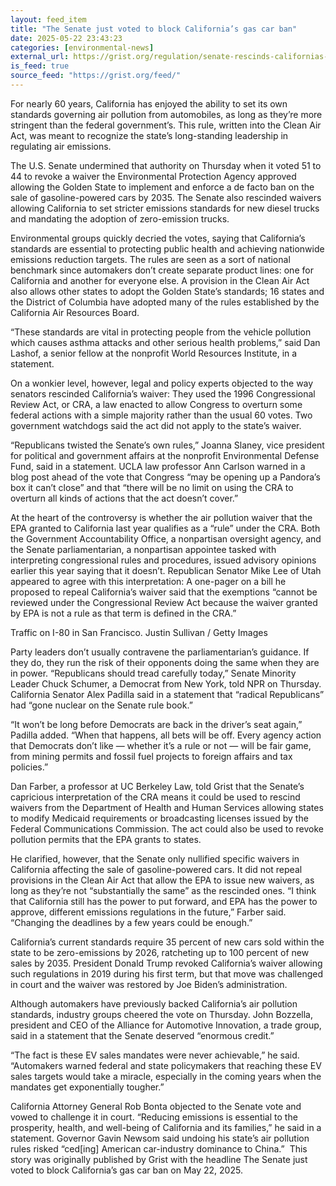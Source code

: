 ```yaml
---
layout: feed_item
title: "The Senate just voted to block California’s gas car ban"
date: 2025-05-22 23:43:23
categories: [environmental-news]
external_url: https://grist.org/regulation/senate-rescinds-californias-ev-rules-congressional-review-act/
is_feed: true
source_feed: "https://grist.org/feed/"
---
```


For nearly 60 years, California has enjoyed the ability to set its own standards governing air pollution from automobiles, as long as they’re more stringent than the federal government’s. This rule, written into the Clean Air Act, was meant to recognize the state’s long-standing leadership in regulating air emissions.



The U.S. Senate undermined that authority on Thursday when it voted 51 to 44 to revoke a waiver the Environmental Protection Agency approved allowing the Golden State to implement and enforce a de facto ban on the sale of gasoline-powered cars by 2035. The Senate also rescinded waivers allowing California to set stricter emissions standards for new diesel trucks and mandating the adoption of zero-emission trucks.



Environmental groups quickly decried the votes, saying that California’s standards are essential to protecting public health and achieving nationwide emissions reduction targets. The rules are seen as a sort of national benchmark since automakers don’t create separate product lines: one for California and another for everyone else. A provision in the Clean Air Act also allows other states to adopt the Golden State’s standards; 16 states and the District of Columbia have adopted many of the rules established by the California Air Resources Board.



“These standards are vital in protecting people from the vehicle pollution which causes asthma attacks and other serious health problems,” said Dan Lashof, a senior fellow at the nonprofit World Resources Institute, in a statement.



On a wonkier level, however, legal and policy experts objected to the way senators rescinded California’s waiver: They used the 1996 Congressional Review Act, or CRA, a law enacted to allow Congress to overturn some federal actions with a simple majority rather than the usual 60 votes. Two government watchdogs said the act did not apply to the state’s waiver.



“Republicans twisted the Senate’s own rules,” Joanna Slaney, vice president for political and government affairs at the nonprofit Environmental Defense Fund, said in a statement. UCLA law professor Ann Carlson warned in a blog post ahead of the vote that Congress “may be opening up a Pandora’s box it can’t close” and that “there will be no limit on using the CRA to overturn all kinds of actions that the act doesn’t cover.”



At the heart of the controversy is whether the air pollution waiver that the EPA granted to California last year qualifies as a “rule” under the CRA. Both the Government Accountability Office, a nonpartisan oversight agency, and the Senate parliamentarian, a nonpartisan appointee tasked with interpreting congressional rules and procedures, issued advisory opinions earlier this year saying that it doesn’t. Republican Senator Mike Lee of Utah appeared to agree with this interpretation: A one-pager on a bill he proposed to repeal California’s waiver said that the exemptions “cannot be reviewed under the Congressional Review Act because the waiver granted by EPA is not a rule as that term is defined in the CRA.” 



Traffic on I-80 in San Francisco. Justin Sullivan / Getty Images



Party leaders don’t usually contravene the parliamentarian’s guidance. If they do, they run the risk of their opponents doing the same when they are in power. &#8220;Republicans should tread carefully today,&#8221; Senate Minority Leader Chuck Schumer, a Democrat from New York, told NPR on Thursday. California Senator Alex Padilla said in a statement that “radical Republicans” had “gone nuclear on the Senate rule book.”



“It won’t be long before Democrats are back in the driver’s seat again,” Padilla added. “When that happens, all bets will be off. Every agency action that Democrats don’t like — whether it’s a rule or not — will be fair game, from mining permits and fossil fuel projects to foreign affairs and tax policies.”&nbsp;



Dan Farber, a professor at UC Berkeley Law, told Grist that the Senate’s capricious interpretation of the CRA means it could be used to rescind waivers from the Department of Health and Human Services allowing states to modify Medicaid requirements or broadcasting licenses issued by the Federal Communications Commission. The act could also be used to revoke pollution permits that the EPA grants to states.



He clarified, however, that the Senate only nullified specific waivers in California affecting the sale of gasoline-powered cars. It did not repeal provisions in the Clean Air Act that allow the EPA to issue new waivers, as long as they’re not “substantially the same” as the rescinded ones. “I think that California still has the power to put forward, and EPA has the power to approve, different emissions regulations in the future,” Farber said. “Changing the deadlines by a few years could be enough.”&nbsp;



California’s current standards require 35 percent of new cars sold within the state to be zero-emissions by 2026, ratcheting up to 100 percent of new sales by 2035. President Donald Trump revoked California’s waiver allowing such regulations in 2019 during his first term, but that move was challenged in court and the waiver was restored by Joe Biden&#8217;s administration.



Although automakers have previously backed California’s air pollution standards, industry groups cheered the vote on Thursday. John Bozzella, president and CEO of the Alliance for Automotive Innovation, a trade group, said in a statement that the Senate deserved “enormous credit.”&nbsp;



“The fact is these EV sales mandates were never achievable,” he said. “Automakers warned federal and state policymakers that reaching these EV sales targets would take a miracle, especially in the coming years when the mandates get exponentially tougher.”



California Attorney General Rob Bonta objected to the Senate vote and vowed to challenge it in court. “Reducing emissions is essential to the prosperity, health, and well-being of California and its families,” he said in a statement. Governor Gavin Newsom said undoing his state’s air pollution rules risked “ced[ing] American car-industry dominance to China.”&nbsp;
This story was originally published by Grist with the headline The Senate just voted to block California’s gas car ban on May 22, 2025.
